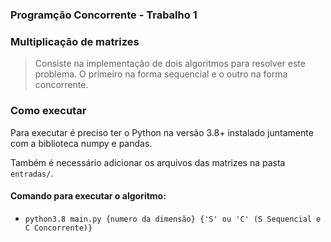 ### Programção Concorrente - Trabalho 1

### Multiplicação de matrizes

> Consiste na implementação de dois algoritmos para resolver este problema. O primeiro na forma sequencial e o outro na forma concorrente. 


### Como executar

Para executar é preciso ter o Python na versão 3.8+ instalado juntamente com a biblioteca numpy e pandas. 

Também é necessário adicionar os arquivos das matrizes na pasta `entradas/`. 

#### Comando para executar o algoritmo: 

* `python3.8 main.py {numero da dimensão} {'S' ou 'C' (S Sequencial e C Concorrente)}`